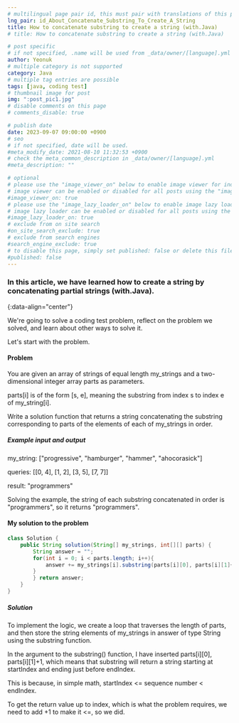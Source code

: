 ```yaml
---
# multilingual page pair id, this must pair with translations of this page. (This name must be unique)
lng_pair: id_About_Concatenate_Substring_To_Create_A_String
title: How to concatenate substring to create a string (with.Java)
# title: How to concatenate substring to create a string (with.Java)

# post specific
# if not specified, .name will be used from _data/owner/[language].yml
author: Yeonuk
# multiple category is not supported
category: Java
# multiple tag entries are possible
tags: [java, coding test]
# thumbnail image for post
img: ":post_pic1.jpg"
# disable comments on this page
# comments_disable: true

# publish date
date: 2023-09-07 09:00:00 +0900
# seo
# if not specified, date will be used.
#meta_modify_date: 2021-08-10 11:32:53 +0900
# check the meta_common_description in _data/owner/[language].yml
#meta_description: ""

# optional
# please use the "image_viewer_on" below to enable image viewer for individual pages or posts (_posts/ or [language]/_posts folders).
# image viewer can be enabled or disabled for all posts using the "image_viewer_posts: true" setting in _data/conf/main.yml.
#image_viewer_on: true
# please use the "image_lazy_loader_on" below to enable image lazy loader for individual pages or posts (_posts/ or [language]/_posts folders).
# image lazy loader can be enabled or disabled for all posts using the "image_lazy_loader_posts: true" setting in _data/conf/main.yml.
#image_lazy_loader_on: true
# exclude from on site search
#on_site_search_exclude: true
# exclude from search engines
#search_engine_exclude: true
# to disable this page, simply set published: false or delete this file
#published: false
---
```


<!-- outline-start -->

### In this article, we have learned how to create a string by concatenating partial strings (with.Java).

{:data-align="center"}

<!-- outline-end -->

We're going to solve a coding test problem, reflect on the problem we solved, and learn about other ways to solve it.

Let's start with the problem.

#### Problem

You are given an array of strings of equal length my_strings and a two-dimensional integer array parts as parameters.

parts[i] is of the form [s, e], meaning the substring from index s to index e of my_string[i].

Write a solution function that returns a string concatenating the substring corresponding to parts of the elements of each of my_strings in order.

##### Example input and output

my_string: ["progressive", "hamburger", "hammer", "ahocorasick"]

queries: [[0, 4], [1, 2], [3, 5], [7, 7]]

result: "programmers"

Solving the example, the string of each substring concatenated in order is "programmers", so it returns "programmers".

<!-- | i | arr[i] | stk |
| --- | ------ | ------- |
| 0 | 1 | [] |
| 1 | 4 | [1] | -->

#### My solution to the problem

```java
class Solution {
    public String solution(String[] my_strings, int[][] parts) {
        String answer = "";
        for(int i = 0; i < parts.length; i++){
            answer += my_strings[i].substring(parts[i][0], parts[i][1]+1);
        }
        } return answer;
    }
}
```

##### Solution

To implement the logic, we create a loop that traverses the length of parts, and then store the string elements of my_strings in answer of type String using the substring function.

In the argument to the substring() function, I have inserted parts[i][0], parts[i][1]+1, which means that substring will return a string starting at startIndex and ending just before endIndex.

This is because, in simple math, startIndex <= sequence number < endIndex.

To get the return value up to index, which is what the problem requires, we need to add +1 to make it <=, so we did.
